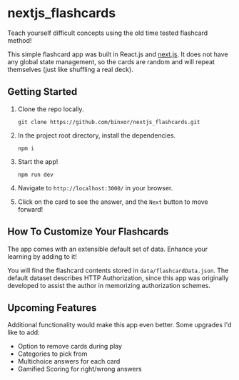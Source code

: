 # nextjs_flashcards
Teach yourself difficult concepts using the old time tested flashcard method!

This simple flashcard app was built in React.js and [next.js](https://nextjs.org/learn/basics/getting-started).  It does not have any global state management, so the cards are random and will repeat themselves (just like shuffling a real deck).

## Getting Started
1. Clone the repo locally.

   `git clone https://github.com/binxor/nextjs_flashcards.git`

2. In the project root directory, install the dependencies.

   `npm i`

3. Start the app!

   `npm run dev`

4. Navigate to `http://localhost:3000/` in your browser. 

5. Click on the card to see the answer, and the `Next` button to move forward!


## How To Customize Your Flashcards
The app comes with an extensible default set of data.  Enhance your learning by adding to it!

You will find the flashcard contents stored in `data/flashcardData.json`.  The default dataset describes HTTP Authorization, since this app was originally developed to assist the author in memorizing authorization schemes.  

## Upcoming Features
Additional functionality would make this app even better.  Some upgrades I'd like to add:
* Option to remove cards during play
* Categories to pick from
* Multichoice answers for each card
* Gamified Scoring for right/wrong answers
